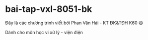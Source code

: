 # bai-tap-vxl-8051-bk

Đây là các chương trình viết bởi Phan Văn Hải - KT ĐK&TĐH K60 :smile:

Dành cho môn học vi xử lý - viện điện
